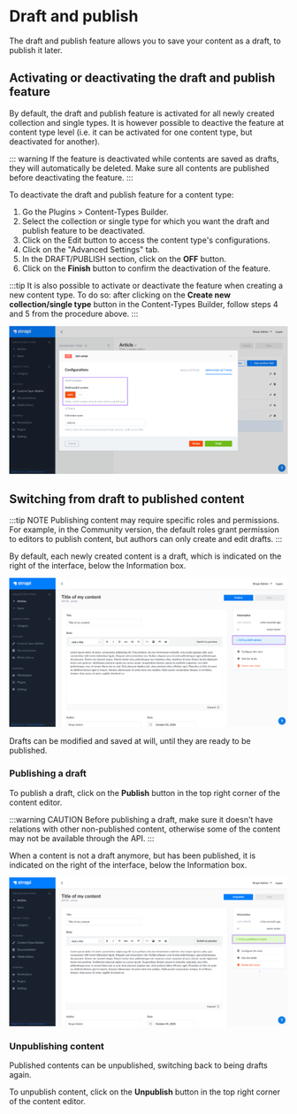 # Draft and publish

The draft and publish feature allows you to save your content as a draft, to publish it later.

## Activating or deactivating the draft and publish feature

By default, the draft and publish feature is activated for all newly created collection and single types. It is however possible to deactive the feature at content type level (i.e. it can be activated for one content type, but deactivated for another).

::: warning
If the feature is deactivated while contents are saved as drafts, they will automatically be deleted. Make sure all contents are published before deactivating the feature.
:::

To deactivate the draft and publish feature for a content type:

1. Go the Plugins > Content-Types Builder.
2. Select the collection or single type for which you want the draft and publish feature to be deactivated.
3. Click on the Edit <Fa-PencilAlt /> button to access the content type's configurations.
4. Click on the "Advanced Settings" tab.
5. In the DRAFT/PUBLISH section, click on the **OFF** button.
6. Click on the **Finish** button to confirm the deactivation of the feature.

:::tip
It is also possible to activate or deactivate the feature when creating a new content type. To do so: after clicking on the **Create new collection/single type** button in the Content-Types Builder, follow steps 4 and 5 from the procedure above.
:::

![Deactivate Draft & Publish](../assets/concepts/draft-publish/deactivating_draft_publish.png)

## Switching from draft to published content

:::tip NOTE
Publishing content may require specific roles and permissions. For example, in the Community version, the default roles grant permission to editors to publish content, but authors can only create and edit drafts.
:::

By default, each newly created content is a draft, which is indicated on the right of the interface, below the Information box.

![Editing draft version](../assets/concepts/draft-publish/editing_draft_version.png)

Drafts can be modified and saved at will, until they are ready to be published.

### Publishing a draft

To publish a draft, click on the **Publish** button in the top right corner of the content editor.

:::warning CAUTION
Before publishing a draft, make sure it doesn't have relations with other non-published content, otherwise some of the content may not be available through the API.
:::

When a content is not a draft anymore, but has been published, it is indicated on the right of the interface, below the Information box.

![Editing published version](../assets/concepts/draft-publish/editing_published_version.png)

### Unpublishing content

Published contents can be unpublished, switching back to being drafts again.

To unpublish content, click on the **Unpublish** button in the top right corner of the content editor.